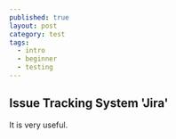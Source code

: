 ```yaml
---
published: true
layout: post
category: test
tags: 
  - intro
  - beginner
  - testing
---
```


## Issue Tracking System 'Jira'

It is very useful.
